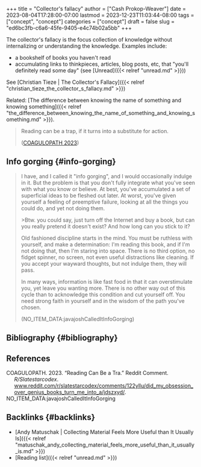 +++
title = "Collector's fallacy"
author = ["Cash Prokop-Weaver"]
date = 2023-08-04T17:28:00-07:00
lastmod = 2023-12-23T11:03:44-08:00
tags = ["concept", "concept"]
categories = ["concept"]
draft = false
slug = "ed6bc3fb-c6a6-45fe-9405-e4c74b02a5bb"
+++

The collector's fallacy is the focus collection of knowledge without internalizing or understanding the knowledge. Examples include:

-   a bookshelf of books you haven't read
-   accumulating links to thinkpieces, articles, blog posts, etc, that "you'll definitely read some day" (see [Unread]({{< relref "unread.md" >}}))

See [Christian Tieze | The Collector's Fallacy]({{< relref "christian_tieze_the_collector_s_fallacy.md" >}})

Related: [The difference between knowing the name of something and knowing something]({{< relref "the_difference_between_knowing_the_name_of_something_and_knowing_something.md" >}}).

> Reading can be a trap, if it turns into a substitute for action.
>
> (<a href="#citeproc_bib_item_1">COAGULOPATH 2023</a>)


## Info gorging {#info-gorging}

> I have, and I called it "info gorging", and I would occasionally indulge in it. But the problem is that you don't fully integrate what you've seen with what you know or believe. At best, you've accumulated a set of superficial ideas to be fleshed out later. At worst, you've given yourself a feeling of preemptive failure, looking at all the things you could do, and yet not doing them.
>
> &gt;Btw. you could say, just turn off the Internet and buy a book, but can you really pretend it doesn't exist? And how long can you stick to it?
>
> Old fashioned discipline starts in the mind. You must be ruthless with yourself, and make a determination: I'm reading this book, and if I'm not doing that, then I'm staring into space. There is no third option, no fidget spinner, no screen, not even useful distractions like cleaning. If you accept your wayward thoughts, but not indulge them, they will pass.
>
> In many ways, information is like fast food in that it can overstimulate you, yet leave you wanting more. There is no other way out of this cycle than to acknowledge this condition and cut yourself off. You need strong faith in yourself and in the wisdom of the path you've chosen.
>
> (NO_ITEM_DATA:javajoshCalledItInfoGorging)


## Bibliography {#bibliography}

## References

<style>.csl-entry{text-indent: -1.5em; margin-left: 1.5em;}</style><div class="csl-bib-body">
  <div class="csl-entry"><a id="citeproc_bib_item_1"></a>COAGULOPATH. 2023. “Reading Can Be a Tra.” Reddit Comment. <i>R/Slatestarcodex</i>. <a href="www.reddit.com/r/slatestarcodex/comments/122yllu/did_my_obsession_over_genius_books_turn_me_into_a/jdszxyd/">www.reddit.com/r/slatestarcodex/comments/122yllu/did_my_obsession_over_genius_books_turn_me_into_a/jdszxyd/</a>.</div>
  <div class="csl-entry">NO_ITEM_DATA:javajoshCalledItInfoGorging</div>
</div>



## Backlinks {#backlinks}

-   [Andy Matuschak | Collecting Material Feels More Useful than It Usually Is]({{< relref "matuschak_andy_collecting_material_feels_more_useful_than_it_usually_is.md" >}})
-   [Reading list]({{< relref "unread.md" >}})
